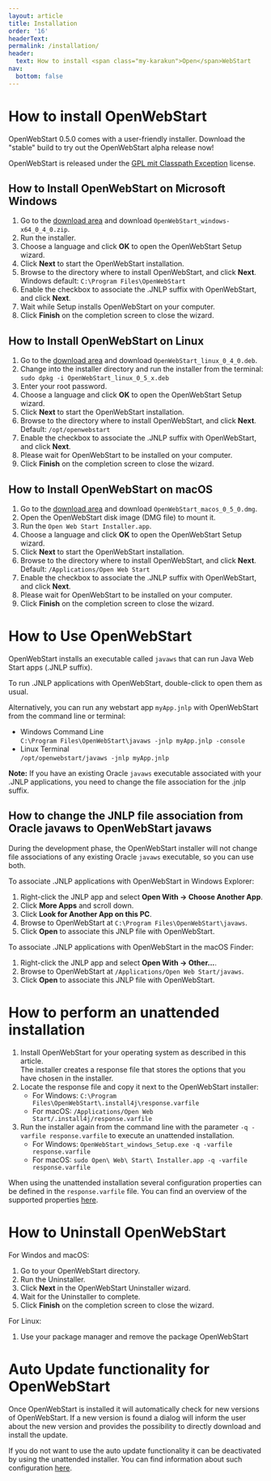```yaml
---
layout: article
title: Installation
order: '16'
headerText:
permalink: /installation/
header:
  text: How to install <span class="my-karakun">Open</span>WebStart
nav:
  bottom: false
---
```


# How to install <span class="my-karakun">Open</span>WebStart

<span class="my-karakun">Open</span>WebStart 0.5.0 comes with a user-friendly installer. Download the "stable" build to try out the <span class="text-highlight">Open<span>WebStart</span></span> alpha release now!

<span class="my-karakun">Open</span>WebStart is released under the [GPL mit Classpath Exception](https://github.com/karakun/OpenWebStart/blob/master/LICENSE.md) license.

## How to Install <span class="my-karakun">Open</span>WebStart on Microsoft Windows

1. Go to the [download area](/download) and download `OpenWebStart_windows-x64_0_4_0.zip`.
1. Run the installer.
1. Choose a language and click **OK** to open the <span class="my-karakun">Open</span>WebStart Setup wizard. 
1. Click **Next** to start the <span class="my-karakun">Open</span>WebStart installation.
1. Browse to the directory where to install <span class="my-karakun">Open</span>WebStart, and click **Next**. 
   <br />Windows default: `C:\Program Files\OpenWebStart`
1. Enable the checkbox to associate the .JNLP suffix with <span class="my-karakun">Open</span>WebStart, and click **Next**.
1. Wait while Setup installs <span class="my-karakun">Open</span>WebStart on your computer.
1. Click **Finish** on the completion screen to close the wizard.

## How to Install <span class="my-karakun">Open</span>WebStart on Linux

1. Go to the [download area](/download) and download `OpenWebStart_linux_0_4_0.deb`.
1. Change into the installer directory and run the installer from the terminal: 
   <br />`sudo dpkg -i OpenWebStart_linux_0_5_x.deb`
1. Enter your root password.
1. Choose a language and click **OK** to open the <span class="my-karakun">Open</span>WebStart Setup wizard. 
1. Click **Next** to start the <span class="my-karakun">Open</span>WebStart installation.
1. Browse to the directory where to install <span class="my-karakun">Open</span>WebStart, and click **Next**. 
   <br />Default: `/opt/openwebstart`
1. Enable the checkbox to associate the .JNLP suffix with <span class="my-karakun">Open</span>WebStart, and click **Next**.
1. Please wait for <span class="my-karakun">Open</span>WebStart to be installed on your computer.
1. Click **Finish** on the completion screen to close the wizard.

## How to Install <span class="my-karakun">Open</span>WebStart on macOS

1. Go to the [download area](/download) and download `OpenWebStart_macos_0_5_0.dmg`.
1. Open the OpenWebStart disk image (DMG file) to mount it. 
1. Run the `Open Web Start Installer.app`.
1. Choose a language and click **OK** to open the <span class="my-karakun">Open</span>WebStart Setup wizard. 
1. Click **Next** to start the <span class="my-karakun">Open</span>WebStart installation.
1. Browse to the directory where to install <span class="my-karakun">Open</span>WebStart, and click **Next**. 
   <br />Default: `/Applications/Open Web Start`
1. Enable the checkbox to associate the .JNLP suffix with <span class="my-karakun">Open</span>WebStart, and click **Next**.
1. Please wait for <span class="my-karakun">Open</span>WebStart to be installed on your computer.
1. Click **Finish** on the completion screen to close the wizard.

# How to Use <span class="my-karakun">Open</span>WebStart

<span class="my-karakun">Open</span>WebStart installs an executable called `javaws` that can run Java Web Start apps (.JNLP suffix). 

To run .JNLP applications with <span class="my-karakun">Open</span>WebStart, double-click to open them as usual. 

Alternatively, you can run any webstart app `myApp.jnlp` with <span class="my-karakun">Open</span>WebStart from the command line or terminal:

  * Windows Command Line
  <br />`C:\Program Files\OpenWebStart\javaws -jnlp myApp.jnlp -console`
  * Linux Terminal
  <br /> `/opt/openwebstart/javaws -jnlp myApp.jnlp`

**Note:** If you have an existing Oracle `javaws` executable associated with your .JNLP applications, you need to change the file association for the .jnlp suffix.

## How to change the JNLP file association from Oracle javaws to OpenWebStart javaws

During the development phase, the <span class="my-karakun">Open</span>WebStart installer will not change file associations of any existing Oracle `javaws` executable, so you can use both. 

To associate .JNLP applications with <span class="my-karakun">Open</span>WebStart in Windows Explorer:

1. Right-click the JNLP app and select **Open With -&gt; Choose Another App**.
1. Click **More Apps** and scroll down.
1. Click **Look for Another App on this PC**.
1. Browse to <span class="my-karakun">Open</span>WebStart at `C:\Program Files\OpenWebStart\javaws`.
1. Click **Open** to associate this JNLP file with <span class="my-karakun">Open</span>WebStart.

To associate .JNLP applications with <span class="my-karakun">Open</span>WebStart in the macOS Finder:

1. Right-click the JNLP app and select **Open With -&gt; Other...**.
1. Browse to <span class="my-karakun">Open</span>WebStart at `/Applications/Open Web Start/javaws`.
1. Click **Open** to associate this JNLP file with <span class="my-karakun">Open</span>WebStart.

# How to perform an unattended installation

1. Install <span class="my-karakun">Open</span>WebStart for your operating system as described in this article.
   <br />The installer creates a response file that stores the options that you have chosen in the installer.
1. Locate the response file and copy it next to the <span class="my-karakun">Open</span>WebStart installer:
   * For Windows: `C:\Program Files\OpenWebStart\.install4j\response.varfile`
   * For macOS: `/Applications/Open Web Start/.install4j/response.varfile`
1. Run the installer again from the command line with the parameter `-q -varfile response.varfile` to execute an unattended installation.
   * For Windows: `OpenWebStart_windows_Setup.exe -q -varfile response.varfile`
   * For macOS: `sudo Open\ Web\ Start\ Installer.app -q -varfile response.varfile`

When using the unattended installation several configuration properties can be defined in the
`response.varfile` file. You can find an overview of the supported properties
[here](/config-properties).

# How to Uninstall <span class="my-karakun">Open</span>WebStart

For Windos and macOS:
1. Go to your <span class="my-karakun">Open</span>WebStart directory. 
1. Run the Uninstaller.
1. Click **Next** in the <span class="my-karakun">Open</span>WebStart Uninstaller wizard.
1. Wait for the Uninstaller to complete.
1. Click **Finish** on the completion screen to close the wizard.

For Linux:
1. Use your package manager and remove the package <span class="my-karakun">Open</span>WebStart

# Auto Update functionality for <span class="my-karakun">Open</span>WebStart

Once <span class="my-karakun">Open</span>WebStart is installed it will automatically check for new
versions of <span class="my-karakun">Open</span>WebStart.
If a new version is found a dialog will inform the user about the new version
and provides the possibility to directly download and install the update.

If you do not want to use the auto update functionality it can be deactivated by using the unattended
installer. You can find information about such configuration [here](/config-properties).

